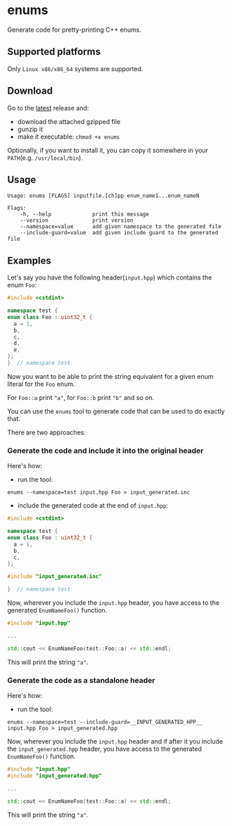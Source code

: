 # enums

Generate code for pretty-printing C++ enums.

## Supported platforms

Only `Linux x86/x86_64` systems are supported.

## Download

Go to the [latest](https://github.com/aburdulescu/enums/releases/latest) release and:

- download the attached gzipped file
- gunzip it
- make it executable: `chmod +x enums`

Optionally, if you want to install it, you can copy it somewhere in your `PATH`(e.g. `/usr/local/bin`).

## Usage

``` shell
Usage: enums [FLAGS] inputfile.[ch]pp enum_name1...enum_nameN

Flags:
    -h, --help             print this message
    --version              print version
    --namespace=value      add given namespace to the generated file
    --include-guard=value  add given include guard to the generated file
```

## Examples

Let's say you have the following header(`input.hpp`) which contains the enum `Foo`:

``` cpp
#include <cstdint>

namespace test {
enum class Foo : uint32_t {
  a = 1,
  b,
  c,
  d,
  e,
};
}  // namespace test
```

Now you want to be able to print the string equivalent for a given enum literal
for the `Foo` enum.

For `Foo::a` print `"a"`, for `Foo::b` print `"b"` and so on.

You can use the `enums` tool to generate code that can be used to do exactly that.

There are two approaches:

### Generate the code and include it into the original header

Here's how:

- run the tool:

``` shell
enums --namespace=test input.hpp Foo > input_generated.inc
```

- include the generated code at the end of `input.hpp`:

``` cpp
#include <cstdint>

namespace test {
enum class Foo : uint32_t {
  a = 1,
  b,
  c,
};

#include "input_generated.inc"

}  // namespace test

```

Now, wherever you include the `input.hpp` header, you have access to the generated `EnumNameFoo()` function.

``` cpp
#include "input.hpp"

...

std::cout << EnumNameFoo(test::Foo::a) << std::endl;
```

This will print the string `"a"`.

### Generate the code as a standalone header

Here's how:

- run the tool:

``` shell
enums --namespace=test --include-guard=__INPUT_GENERATED_HPP__ input.hpp Foo > input_generated.hpp
```

Now, wherever you include the `input.hpp` header and
if after it you include the `input_generated.hpp` header,
you have access to the generated `EnumNameFoo()` function.

``` cpp
#include "input.hpp"
#include "input_generated.hpp"

...

std::cout << EnumNameFoo(test::Foo::a) << std::endl;
```

This will print the string `"a"`.
